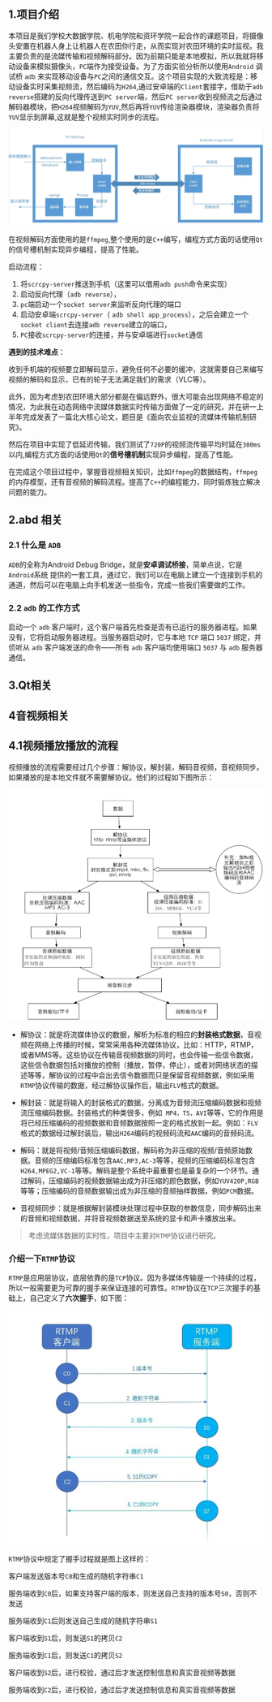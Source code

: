 ## 1.项目介绍
本项目是我们学校大数据学院、机电学院和资环学院一起合作的课题项目，将摄像头安置在机器人身上让机器人在农田你行走，从而实现对农田环境的实时监视。我主要负责的是流媒传输和视频解码部分。因为前期只能是本地模拟，所以我就将移动设备来模拟摄像头，`PC`端作为接受设备。为了方面实验分析所以使用`Android` 调试桥 `adb` 来实现移动设备与`PC`之间的通信交互。这个项目实现的大致流程是：移动设备实时采集视频流，然后编码为`H264`,通过安卓端的`Client`套接字，借助于`adb reverse`搭建的反向代理传送到`PC server`端，然后`PC server`收到视频流之后通过解码器模块，把`H264`视频解码为`YUV`,然后再将`YUV`传给渲染器模块，渲染器负责将`YUV`显示到屏幕,这就是整个视频实时同步的流程。

![](./img/项目流程.jpg)

在视频解码方面使用的是`ffmpeg`,整个使用的是`C++`编写，编程方式方面的话使用`Qt`的信号槽机制实现异步编程，提高了性能。

启动流程：
1. 将`scrcpy-server`推送到手机（这里可以借用`adb push`命令来实现）
2. 启动反向代理（`adb reverse`），
3. `pc`端启动一个`socket server`来监听反向代理的端口
4. 启动安卓端`scrcpy-server`（	`adb shell app_process`），之后会建立一个`socket client`去连接`adb reverse`建立的端口，
5. `PC`接收`scrcpy-server`的连接，并与安卓端进行`socket`通信

**遇到的技术难点**：

收到手机端的视频要立即解码显示，避免任何不必要的缓冲，这就需要自己来编写视频的解码和显示，已有的轮子无法满足我们的需求（VLC等）。

此外，因为考虑到农田环境大部分都是在偏远野外，很大可能会出现网络不稳定的情况，为此我在动态网络中流媒体数据实时传输方面做了一定的研究，并在研一上半年完成发表了一篇北大核心论文，题目是《面向农业监视的流媒体传输机制研究》。

然后在项目中实现了低延迟传输，我们测试了`720P`的视频流传输平均时延在`300ms`以内,编程方式方面的话使用`Qt`的**信号槽机制**实现异步编程，提高了性能。

在完成这个项目过程中，掌握音视频相关知识，比如`ffmpeg`的数据结构，`ffmpeg`的内存模型，还有音视频的解码流程。提高了`C++`的编程能力，同时锻炼独立解决问题的能力。

## 2.abd 相关

### 2.1 什么是 `ADB`

`ADB`的全称为Android Debug Bridge，就是**安卓调试桥接**，简单点说，它是`Android`系统 	提供的一套工具，通过它，我们可以在电脑上建立一个连接到手机的通道，然后可以在电脑上向手机发送一些指令，完成一些我们需要做的工作。

### 2.2 `adb` 的工作方式

启动一个 `adb` 客户端时，这个客户端首先检查是否有已运行的服务器进程。如果没有，它将启动服务器进程。当服务器启动时，它与本地 `TCP` 端口 `5037` 绑定，并侦听从 `adb` 客户端发送的命令——所有 `adb` 客户端均使用端口 `5037` 与 `adb` 服务器通信。

## 3.Qt相关

## 4音视频相关

## 4.1视频播放播放的流程

视频播放的流程需要经过几个步骤：解协议，解封装，解码音视频，音视频同步。如果播放的是本地文件就不需要解协议。他们的过程如下图所示：

![](./img/project/视频播放流程.png)

- 解协议：就是将流媒体协议的数据，解析为标准的相应的**封装格式数据**，音视频在网络上传播的时候，常常采用各种流媒体协议，比如：HTTP，RTMP，或者MMS等。这些协议在传输音视频数据的同时，也会传输一些信令数据，这些信令数据包括对播放的控制（播放，暂停，停止），或者对网络状态的描述等等，解协议的过程中会出去信令数据而只是保留音视频数据，例如采用`RTMP`协议传输的数据，经过解协议操作后，输出`FLV`格式的数据。

- 解封装：就是将输入的封装格式的数据，分离成为音频流压缩编码数据和视频流压缩编码数据。封装格式的种类很多，例如` MP4，TS，AVI`等等，它的作用是将已经压缩编码的视频数据和音频数据按照一定的格式放到一起。例如：`FLV`格式的数据经过解封装后，输出`H264`编码的视频码流和`AAC`编码的音频码流。

- 解码：就是将视频/音频压缩编码数据，解码称为非压缩的视频/音频原始数据。音频的压缩编码标准包含`AAC,MP3,AC-3`等等，视频的压缩编码标准包含`H264,MPEG2,VC-1`等等。解码是整个系统中最重要也是最复杂的一个环节。通过解码，压缩编码的视频数据输出成为非压缩的颜色数据，例如`YUV420P,RGB`等等；压缩编码的音频数据输出成为非压缩的音频抽样数据，例如`PCM`数据。

- 音视频同步：就是根据解封装模块处理过程中获取的参数信息，同步解码出来的音频和视频数据，并将音视频数据送至系统的显卡和声卡播放出来。

> 考虑流媒体数据的实时性，项目中主要对`RTMP`协议进行研究。

### 介绍一下`RTMP`协议

`RTMP`是应用层协议，底层依靠的是`TCP`协议。因为多媒体传输是一个持续的过程，所以一般需要更为可靠的握手来保证连接的可靠性。`RTMP`协议在`TCP`三次握手的基础上，自己定义了**六次握手**，如下图：

![](./img/project/rtmp-01.jpg)

`RTMP`协议中规定了握手过程就是图上这样的：

客户端发送版本号`C0`和生成的随机字符串`C1`

服务端收到`C0`后，如果支持客户端的版本，则发送自己支持的版本号`S0`，否则不发送

服务端收到`C1`后则发送自己生成的随机字符串`S1`

客户端收到`S1`后，则发送`S1`的拷贝`C2`

服务端收到`C1`后，则发送`C1`的拷贝`S2`

客户端收到`S2`后，进行校验，通过后才发送控制信息和真实音视频等数据

服务端收到`C2`后，进行校验，通过后才发送控制信息和真实音视频等数据





